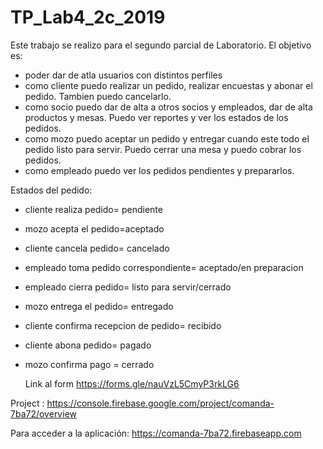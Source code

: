 # TP_Lab4_2c_2019

Este trabajo se realizo para el segundo parcial de Laboratorio. 
El objetivo es:
- poder dar de atla usuarios con distintos perfiles
- como cliente puedo realizar un pedido, realizar encuestas y abonar el pedido. Tambien puedo cancelarlo.
- como socio puedo dar de alta a otros socios y empleados, dar de alta productos y mesas. Puedo ver reportes y ver los estados de los pedidos.
- como mozo puedo aceptar un pedido y entregar cuando este todo el pedido listo para servir. Puedo cerrar una mesa y puedo cobrar los pedidos.
- como empleado puedo ver los pedidos pendientes y prepararlos.

Estados del pedido:
- cliente realiza pedido= pendiente
- mozo acepta el pedido=aceptado
- cliente cancela pedido= cancelado
- empleado toma pedido correspondiente= aceptado/en preparacion
- empleado cierra pedido= listo para servir/cerrado
- mozo entrega el pedido= entregado
- cliente confirma recepcion de pedido= recibido
- cliente abona pedido= pagado
- mozo confirma pago = cerrado


   Link al form https://forms.gle/nauVzL5CmyP3rkLG6
   
Project : https://console.firebase.google.com/project/comanda-7ba72/overview

Para acceder a la aplicación: https://comanda-7ba72.firebaseapp.com
